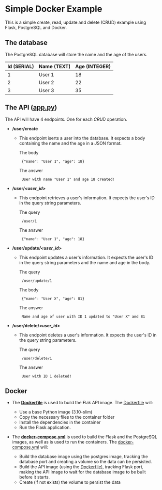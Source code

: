 # Simple Docker Example

This is a simple create, read, update and delete (CRUD) example using Flask, PostgreSQL and Docker.

## **The database**
The PostgreSQL database will store the name and the age of the users.

| Id (SERIAL) | Name (TEXT) | Age (INTEGER) |
|---|---|---|
|  1 | User 1  | 18  |
|  2 | User 2  | 22  |
|  3 | User 3  | 35  |

## **The API ([app.py](app.py))**
The API will have 4 endpoints. One for each *CRUD* operation.


* **/user/create**
    - This endpoint iserts a user into the database. It expects a body containing the name and the age in a JSON format.
        
        The body

           {"name": "User 1", "age": 18} 
        The answer

           User with name "User 1" and age 18 created!

* **/user/*<user_id>***
    - This endpoint retrieves a user's information. It expects the user's ID in the query string parameters.

        The query

           /user/1
        
        The answer
           
           {"name": "User 1", "age": 18} 

* **/user/update/*<user_id>***
    - This endpoint updates a user's information. It expects the user's ID in the query string parameters and the name and age in the body.

        The query

           /user/update/1
        The body

           {"name": "User X", "age": 81}
        The answer
           
           Name and age of user with ID 1 updated to "User X" and 81

* **/user/delete/*<user_id>***
    - This endpoint deletes a user's information. It expects the user's ID in the query string parameters.
        
        The query

           /user/delete/1

        The answer
           
           User with ID 1 deleted!

           

## **Docker**

* The **[Dockerfile](Dockerfile)** is used to build the Flak API image. The [Dockerfile](Dockerfile) will:
    - Use a base Python image (3.10-slim)
    - Copy the necessary files to the container folder
    - Install the dependencies in the container
    - Run the Flask application.

* The **[docker-compose.yml](docker-compose.yml)** is used to build the Flask and the PostgreSQL images, as well as is used to run the containers. The [docker-compose.yml](docker-compose.yml) will:
    - Build the database image using the postgres image, tracking the database port and creating a volume so the data can be persisted.
    - Build the API image (using the [Dockerfile](Dockerfile)), tracking Flask port, making the API image to wait for the database image to be built before it starts.
    - Create (if not exists) the volume to persist the data